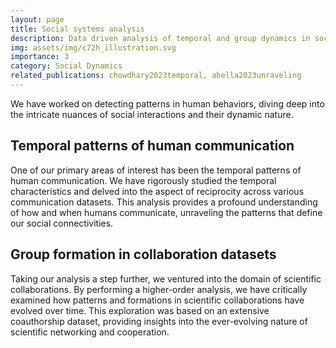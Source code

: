 ```yaml
---
layout: page
title: Social systems analysis
description: Data driven analysis of temporal and group dynamics in social systems.
img: assets/img/c72h_illustration.svg
importance: 3
category: Social Dynamics
related_publications: chowdhary2023temporal, abella2023unraveling
---
```


We have worked on detecting patterns in human behaviors, diving deep into the intricate nuances of social interactions and their dynamic nature.

## Temporal patterns of human communication

One of our primary areas of interest has been the temporal patterns of human communication. We have rigorously studied the temporal characteristics and delved into the aspect of reciprocity across various communication datasets. This analysis provides a profound understanding of how and when humans communicate, unraveling the patterns that define our social connectivities.

## Group formation in collaboration datasets

Taking our analysis a step further, we ventured into the domain of scientific collaborations. By performing a higher-order analysis, we have critically examined how patterns and formations in scientific collaborations have evolved over time. This exploration was based on an extensive coauthorship dataset, providing insights into the ever-evolving nature of scientific networking and cooperation.

